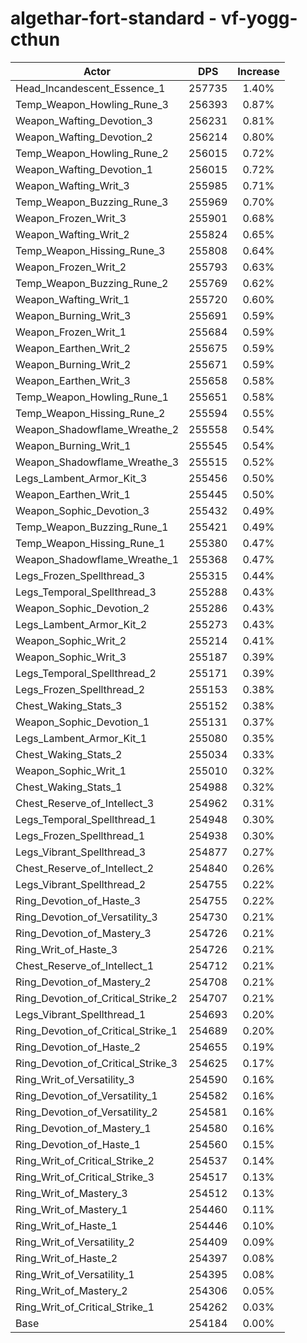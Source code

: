 # algethar-fort-standard - vf-yogg-cthun
| Actor | DPS | Increase |
|---|:---:|:---:|
|Head_Incandescent_Essence_1|257735|1.40%|
|Temp_Weapon_Howling_Rune_3|256393|0.87%|
|Weapon_Wafting_Devotion_3|256231|0.81%|
|Weapon_Wafting_Devotion_2|256214|0.80%|
|Temp_Weapon_Howling_Rune_2|256015|0.72%|
|Weapon_Wafting_Devotion_1|256015|0.72%|
|Weapon_Wafting_Writ_3|255985|0.71%|
|Temp_Weapon_Buzzing_Rune_3|255969|0.70%|
|Weapon_Frozen_Writ_3|255901|0.68%|
|Weapon_Wafting_Writ_2|255824|0.65%|
|Temp_Weapon_Hissing_Rune_3|255808|0.64%|
|Weapon_Frozen_Writ_2|255793|0.63%|
|Temp_Weapon_Buzzing_Rune_2|255769|0.62%|
|Weapon_Wafting_Writ_1|255720|0.60%|
|Weapon_Burning_Writ_3|255691|0.59%|
|Weapon_Frozen_Writ_1|255684|0.59%|
|Weapon_Earthen_Writ_2|255675|0.59%|
|Weapon_Burning_Writ_2|255671|0.59%|
|Weapon_Earthen_Writ_3|255658|0.58%|
|Temp_Weapon_Howling_Rune_1|255651|0.58%|
|Temp_Weapon_Hissing_Rune_2|255594|0.55%|
|Weapon_Shadowflame_Wreathe_2|255558|0.54%|
|Weapon_Burning_Writ_1|255545|0.54%|
|Weapon_Shadowflame_Wreathe_3|255515|0.52%|
|Legs_Lambent_Armor_Kit_3|255456|0.50%|
|Weapon_Earthen_Writ_1|255445|0.50%|
|Weapon_Sophic_Devotion_3|255432|0.49%|
|Temp_Weapon_Buzzing_Rune_1|255421|0.49%|
|Temp_Weapon_Hissing_Rune_1|255380|0.47%|
|Weapon_Shadowflame_Wreathe_1|255368|0.47%|
|Legs_Frozen_Spellthread_3|255315|0.44%|
|Legs_Temporal_Spellthread_3|255288|0.43%|
|Weapon_Sophic_Devotion_2|255286|0.43%|
|Legs_Lambent_Armor_Kit_2|255273|0.43%|
|Weapon_Sophic_Writ_2|255214|0.41%|
|Weapon_Sophic_Writ_3|255187|0.39%|
|Legs_Temporal_Spellthread_2|255171|0.39%|
|Legs_Frozen_Spellthread_2|255153|0.38%|
|Chest_Waking_Stats_3|255152|0.38%|
|Weapon_Sophic_Devotion_1|255131|0.37%|
|Legs_Lambent_Armor_Kit_1|255080|0.35%|
|Chest_Waking_Stats_2|255034|0.33%|
|Weapon_Sophic_Writ_1|255010|0.32%|
|Chest_Waking_Stats_1|254988|0.32%|
|Chest_Reserve_of_Intellect_3|254962|0.31%|
|Legs_Temporal_Spellthread_1|254948|0.30%|
|Legs_Frozen_Spellthread_1|254938|0.30%|
|Legs_Vibrant_Spellthread_3|254877|0.27%|
|Chest_Reserve_of_Intellect_2|254840|0.26%|
|Legs_Vibrant_Spellthread_2|254755|0.22%|
|Ring_Devotion_of_Haste_3|254755|0.22%|
|Ring_Devotion_of_Versatility_3|254730|0.21%|
|Ring_Devotion_of_Mastery_3|254726|0.21%|
|Ring_Writ_of_Haste_3|254726|0.21%|
|Chest_Reserve_of_Intellect_1|254712|0.21%|
|Ring_Devotion_of_Mastery_2|254708|0.21%|
|Ring_Devotion_of_Critical_Strike_2|254707|0.21%|
|Legs_Vibrant_Spellthread_1|254693|0.20%|
|Ring_Devotion_of_Critical_Strike_1|254689|0.20%|
|Ring_Devotion_of_Haste_2|254655|0.19%|
|Ring_Devotion_of_Critical_Strike_3|254625|0.17%|
|Ring_Writ_of_Versatility_3|254590|0.16%|
|Ring_Devotion_of_Versatility_1|254582|0.16%|
|Ring_Devotion_of_Versatility_2|254581|0.16%|
|Ring_Devotion_of_Mastery_1|254580|0.16%|
|Ring_Devotion_of_Haste_1|254560|0.15%|
|Ring_Writ_of_Critical_Strike_2|254537|0.14%|
|Ring_Writ_of_Critical_Strike_3|254517|0.13%|
|Ring_Writ_of_Mastery_3|254512|0.13%|
|Ring_Writ_of_Mastery_1|254460|0.11%|
|Ring_Writ_of_Haste_1|254446|0.10%|
|Ring_Writ_of_Versatility_2|254409|0.09%|
|Ring_Writ_of_Haste_2|254397|0.08%|
|Ring_Writ_of_Versatility_1|254395|0.08%|
|Ring_Writ_of_Mastery_2|254306|0.05%|
|Ring_Writ_of_Critical_Strike_1|254262|0.03%|
|Base|254184|0.00%|
